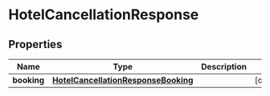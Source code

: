 # HotelCancellationResponse

## Properties
Name | Type | Description | Notes
------------ | ------------- | ------------- | -------------
**booking** | [**HotelCancellationResponseBooking**](HotelCancellationResponseBooking.md) |  |  [optional]
